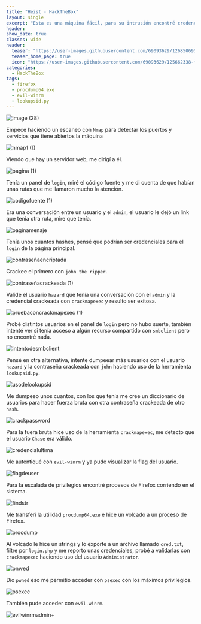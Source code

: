 ```yaml
---
title: "Heist - HackTheBox"
layout: single
excerpt: "Esta es una máquina fácil, para su intrusión encontré credenciales en una ruta del servidor web, las utilice para dumpear más usuarios con lookupsid.py, con el usuario Chase me autentique con una contraseña craqueada en evil-winrm, para la escalada de privilegios dumpee un proceso de Firefox con procdump64.exe y filtre en el volcado por login.php y me reporto credenciales de acceso con Administrador."
header:
show_date: true
classes: wide
header:
  teaser: "https://user-images.githubusercontent.com/69093629/126850695-3236b01e-bdbb-404a-b1a1-46f1dd15ed75.png"
  teaser_home_page: true
  icon: "https://user-images.githubusercontent.com/69093629/125662338-fd8b3b19-3a48-4fb0-b07c-86c047265082.png"
categories:
  - HackTheBox
tags:
  - firefox
  - procdump64.exe
  - evil-winrm
  - lookupsid.py
---
```


![image (28)](https://user-images.githubusercontent.com/69093629/126850695-3236b01e-bdbb-404a-b1a1-46f1dd15ed75.png)

Empece haciendo un escaneo con `Nmap` para detectar los puertos y servicios que tiene abiertos la máquina

![nmap1 (1)](https://user-images.githubusercontent.com/69093629/126872314-adb4a555-9e67-4a09-a03d-bf6c2cb7b348.png)

Viendo que hay un servidor web, me dirigí a él.

![pagina (1)](https://user-images.githubusercontent.com/69093629/126872409-2e7ee82c-c93f-4a4c-8a86-39c878151d8f.png)

Tenía un panel de `login`, miré el código fuente y me di cuenta de que habían unas rutas que me llamaron mucho la atención.

![codigofuente (1)](https://user-images.githubusercontent.com/69093629/126872167-f178e474-59c6-4f89-a27e-dea70190d91f.png)

Era una conversación entre un usuario y el `admin`, el usuario le dejó un link que tenía otra ruta, mire que tenía.

![paginamenaje](https://user-images.githubusercontent.com/69093629/126850819-cd42c4a6-e429-4262-829c-1f8fd04a9b45.png)

Tenía unos cuantos hashes, pensé que podrían ser credenciales para el `login` de la página principal.

![contraseñaencriptada](https://user-images.githubusercontent.com/69093629/126850852-044365eb-3f3f-4a27-b38e-7834f9d34fc2.png)

Crackee el primero con `john the ripper`.

![contraseñacrackeada (1)](https://user-images.githubusercontent.com/69093629/126872235-16d52efa-7425-47b4-8895-8d1b7972230d.png)

Valide el usuario `hazard` que tenía una conversación con el `admin` y la credencial crackeada con `crackmapexec` y resulto ser exitosa.

![pruebaconcrackmapexec (1)](https://user-images.githubusercontent.com/69093629/126872263-22ae2e3b-cdf9-435b-ba02-c6e5c56cdead.png)

Probé distintos usuarios en el panel de `login` pero no hubo suerte, también intenté ver si tenía acceso a algún recurso compartido con `smbclient` pero no encontré nada.

![intentodesmbclient](https://user-images.githubusercontent.com/69093629/126851397-b9fea407-265a-42cd-b4b2-e7549af64b19.png)

Pensé en otra alternativa, intente dumpeear más usuarios con el usuario `hazard` y la contraseña crackeada con `john` haciendo uso de la herramienta `lookupsid.py`.

![usodelookupsid](https://user-images.githubusercontent.com/69093629/126850981-bc0420c1-02c7-4f84-969a-9b33ed53973e.png)

Me dumpeeo unos cuantos, con los que tenía me cree un diccionario de usuarios para hacer fuerza bruta con otra contraseña crackeada de otro `hash`.

![crackpassword](https://user-images.githubusercontent.com/69093629/126851207-714391ca-d5f0-40b3-ab84-93028d6df85a.png)

Para la fuera bruta hice uso de la herramienta `crackmapexec`, me detecto que el usuario `Chase` era válido.

![credencialultima](https://user-images.githubusercontent.com/69093629/126851241-b8603f35-b371-4bd0-a5d1-02f0e678db17.png)

Me autentiqué con `evil-winrm` y ya pude visualizar la flag del usuario.

![flagdeuser](https://user-images.githubusercontent.com/69093629/126851289-0400bf1e-016c-4972-84b3-6497261453f0.jpg)

Para la escalada de privilegios encontré procesos de Firefox corriendo en el sistema.

![findstr](https://user-images.githubusercontent.com/69093629/126851324-2bc5a76f-1395-46a0-8281-504efba8da70.png)

Me transferí la utilidad `procdump64.exe` e hice un volcado a un proceso de Firefox.

![procdump](https://user-images.githubusercontent.com/69093629/126851553-49029543-9416-4f31-a570-ba723a913da4.png)

Al volcado le hice un strings y lo exporte a un archivo llamado `cred.txt`, filtre por `login.php` y me reporto unas credenciales, probé a validarlas con `crackmapexec` haciendo uso del usuario `Administrator`.

![pnwed](https://user-images.githubusercontent.com/69093629/126851662-aa62dce3-e58d-4993-b0a7-bb41b2cb3262.png)

Dio `pwned` eso me permitió acceder con `psexec` con los máximos privilegios.

![psexec](https://user-images.githubusercontent.com/69093629/126851700-a4776f26-f746-472d-88ba-5fe5a7fb531f.png)

También pude acceder con `evil-winrm`.

![evilwinrmadmin+](https://user-images.githubusercontent.com/69093629/126851727-b4ed1645-b448-4625-be1f-d576f7a1475c.png)







